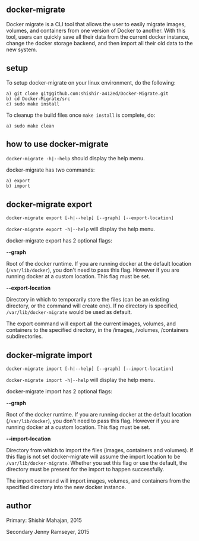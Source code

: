 ## docker-migrate
 
Docker migrate is a CLI tool that allows the user to easily 
migrate images, volumes, and containers from one version of Docker
to another. With this tool, users can quickly save all their data 
from the current docker instance, change the docker storage backend, 
and then import all their old data to the new system.

## setup

To setup docker-migrate on your linux environment, do the following:

	a) git clone git@github.com:shishir-a412ed/Docker-Migrate.git
	b) cd Docker-Migrate/src
	c) sudo make install

To cleanup the build files once `make install` is complete, do:

	a) sudo make clean  

## how to use docker-migrate

`docker-migrate -h|--help` should display the help menu.

docker-migrate has two commands: 

	a) export 
	b) import
        
## docker-migrate export

`docker-migrate export [-h|--help] [--graph] [--export-location]`
	
`docker-migrate export -h|--help` will display the help menu.

docker-migrate export has 2 optional flags:

**--graph**

Root of the docker runtime. If you are running docker at the 
default location (`/var/lib/docker`), you don't need to pass this flag.
However if you are running docker at a custom location. This flag must 
be set.
	
**--export-location**

Directory in which to temporarily store the files (can be an existing 
directory, or the command will create one). If no directory is specified, 
`/var/lib/docker-migrate` would be used as default.

The export command will export all the current images, volumes, and
containers to the specified directory, in the /images, /volumes,
/containers subdirectories.

## docker-migrate import

`docker-migrate import [-h|--help] [--graph] [--import-location]`

`docker-migrate import -h|--help` will display the help menu.

docker-migrate import has 2 optional flags:

**--graph**

Root of the docker runtime. If you are running docker at the
default location (`/var/lib/docker`), you don't need to pass this flag.
However if you are running docker at a custom location. This flag must 
be set.

**--import-location**

Directory from which to import the files (images, containers and volumes). 
If this flag is not set docker-migrate will assume the import location to 
be `/var/lib/docker-migrate`. Whether you set this flag or use the default, 
the directory must be present for the import to happen successfully.

The import command will import images, volumes, and containers from
the specified directory into the new docker instance.
        
## author
Primary: Shishir Mahajan, 2015

Secondary Jenny Ramseyer, 2015
